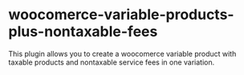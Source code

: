 # woocomerce-variable-products-plus-nontaxable-fees
This plugin allows you to create a woocomerce variable product with taxable products and nontaxable service fees in one variation.
<?php
/*
 * Plugin Name: woo variaton product service taxes
 * Plugin URI:        http://3ddesignpalmbeach.com/
 * Description:       Allows both taxable and nontaxable elements in woocomerce variations
 * Version:           1
 * Requires at least: 5.2
 * Requires PHP:      7.2
 * Author:            Daniel Lezcano
 * Author URI:        http://3ddesignpalmbeach.com/
*/
if (!defined('ABSPATH')) {
    exit; // Exit if accessed directly
}
